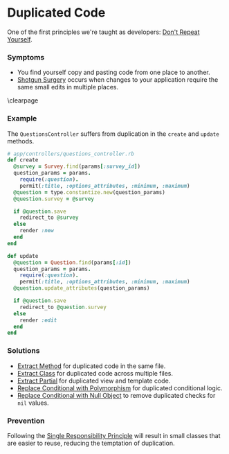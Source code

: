 # Duplicated Code

One of the first principles we're taught as developers: [Don't Repeat
Yourself](#dry).

### Symptoms

* You find yourself copy and pasting code from one place to another.
* [Shotgun Surgery](#shotgun-surgery) occurs when changes to your application
require the same small edits in multiple places.

\clearpage

### Example

The `QuestionsController` suffers from duplication in the `create` and `update` methods.

```ruby
# app/controllers/questions_controller.rb
def create
  @survey = Survey.find(params[:survey_id])
  question_params = params.
    require(:question).
    permit(:title, :options_attributes, :minimum, :maximum)
  @question = type.constantize.new(question_params)
  @question.survey = @survey

  if @question.save
    redirect_to @survey
  else
    render :new
  end
end

def update
  @question = Question.find(params[:id])
  question_params = params.
    require(:question).
    permit(:title, :options_attributes, :minimum, :maximum)
  @question.update_attributes(question_params)

  if @question.save
    redirect_to @question.survey
  else
    render :edit
  end
end
```

### Solutions

* [Extract Method](#extract-method) for duplicated code in the same file.
* [Extract Class](#extract-class) for duplicated code across multiple files.
* [Extract Partial](#extract-partial) for duplicated view and template code.
* [Replace Conditional with Polymorphism](#replace-conditional-with-polymorphism)
for duplicated conditional logic.
* [Replace Conditional with Null Object](#replace-conditional-with-null-object)
  to remove duplicated checks for `nil` values.

### Prevention

Following the [Single Responsibility
Principle](#single-responsibility-principle) will result in small classes that
are easier to reuse, reducing the temptation of duplication.
